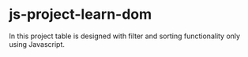 # js-project-learn-dom
In this project table is designed with filter and sorting functionality only using Javascript.
